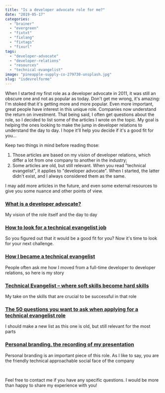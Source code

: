 ```yaml
---
title: "Is a developer advocate role for me?"
date: "2019-05-17"
categories: 
  - "brainer"
  - "evergreen"
  - "fixtxt"
  - "fixlang"
  - "fixtags"
  - "fixurl"
tags: 
  - "developer-advocate"
  - "developer-relations"
  - "resources"
  - "technical-evangelist"
image: "pineapple-supply-co-279730-unsplash.jpg"
slug: "isdevrelforme"
---
```


When I started my first role as a developer advocate in 2011, it was still an obscure one and not as popular as today. Don't get me wrong, it's amazing: I'm stoked that it's getting more and more popular. Even more important, great people have interest in this unique role. Companies now understand the return on investment. That being said, I often get questions about the role, so I decided to list some of the articles I wrote on the topic. My goal is helping the ones looking to make the jump in developer relations to understand the day to day. I hope it'll help you decide if it's a good fit for you...

Keep two things in mind before reading those:

1. Those articles are based on my vision of developer relations, which differ a lot from one company to another in the industry;
2. Some articles are old, but still relevant. When you read "technical evangelist", it applies to "developer advocate". When I started, the latter didn't exist, and I always considered them as the same.

I may add more articles in the future, and even some external resources to give you some nuance and other points of view.

### [What is a developer advocate?](https://fred.dev/developeradvocate/)

My vision of the role itself and the day to day

### [How to look for a technical evangelist job](https://fred.dev/how-to-look-for-a-technical-evangelist-job/)

So you figured out that it would be a good fit for you? Now it's time to look for your next challenge.

### [How I became a technical evangelist](https://fred.dev/how-i-became-a-technical-evangelist/)

People often ask me how I moved from a full-time developer to developer relations, so here is my story

### [Technical Evangelist – where soft skills become hard skills](https://fred.dev/softskills/)

My take on the skills that are crucial to be successful in that role

### [The 50 questions you want to ask when applying for a technical evangelist role](https://fred.dev/50questions/)

I should make a new list as this one is old, but still relevant for the most parts

### [Personal branding, the recording of my presentation](https://fred.dev/kws-personalbranding/)

Personal branding is an important piece of this role. As I like to say, you are the friendly technical approachable social face of the company

 

Feel free to contact me if you have any specific questions. I would be more than happy to share my experience with you!
